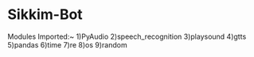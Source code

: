 # Sikkim-Bot

Modules Imported:~
1)PyAudio
2)speech_recognition
3)playsound
4)gtts
5)pandas
6)time
7)re
8)os
9)random
